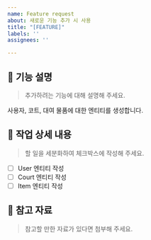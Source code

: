 ```yaml
---
name: Feature request
about: 새로운 기능 추가 시 사용
title: "[FEATURE]"
labels: ''
assignees: ''

---
```


## 📍 기능 설명

> 추가하려는 기능에 대해 설명해 주세요.

사용자, 코트, 대여 물품에 대한 엔티티를 생성합니다.

## 📍 작업 상세 내용

> 할 일을 세분화하여 체크박스에 작성해 주세요.

- [ ] User 엔티티 작성
- [ ] Court 엔티티 작성
- [ ] Item 엔티티 작성

## 📍 참고 자료

> 참고할 만한 자료가 있다면 첨부해 주세요.
